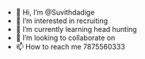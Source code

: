 - 👋 Hi, I’m @Suvithdadige
- 👀 I’m interested in recruiting
- 🌱 I’m currently learning head hunting
- 💞️ I’m looking to collaborate on 
- 📫 How to reach me 7875560333

<!---
Suvithdadige/Suvithdadige is a ✨ special ✨ repository because its `README.md` (this file) appears on your GitHub profile.
You can click the Preview link to take a look at your changes.
--->
